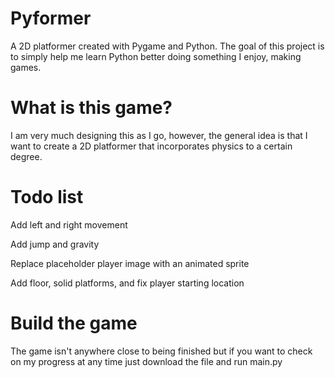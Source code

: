# Pyformer

A 2D platformer created with Pygame and Python. The goal of this project is to simply help me learn Python better doing something I enjoy, making games.

# What is this game?

I am very much designing this as I go, however, the general idea is that I want to create a 2D platformer that incorporates physics
to a certain degree.

# Todo list 

Add left and right movement

Add jump and gravity

Replace placeholder player image with an animated sprite

Add floor, solid platforms, and fix player starting location


# Build the game

The game isn't anywhere close to being finished but if you want to check on my progress at any time just download the file and run
main.py

